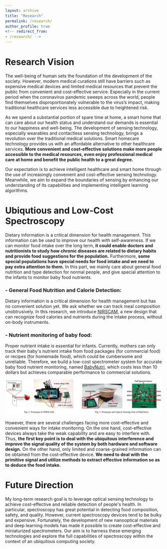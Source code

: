 ```yaml
---
layout: archive
title: "Research"
permalink: /research/
author_profile: true
<!-- redirect_from: 
- /research/ -->
---
```


# Research Vision
The well-being of human sets the foundation of the development of the society. However, modern medical curations still have barriers such as expensive medical devices and limited medical resources that prevent the public from convenient and cost-effective service. Especially in the current period when the coronavirus pandemic sweeps across the world, people find themselves disproportionately vulnerable to the virus’s impact, making traditional healthcare services less accessible due to heightened risk. 

As we spend a substantial portion of spare time at home, a smart home that can care about our health status and understand our demands is essential to our happiness and well-being. The development of sensing technology, especially wearables and contactless sensing technology, brings a revolution over the traditional medical solutions. Smart homecare technology provides us with an affordable alternative to other healthcare services. **More convenient and cost-effective solutions make more people accessible to the medical resources, even enjoy professional medical care at home and benefit the public health to a great degree.** 

Our expectation is to achieve intelligent healthcare and smart home through the use of increasingly convenient and cost-effective sensing technology. Meanwhile, we aim to expand the boundaries of sensing by enhancing our understanding of its capabilities and implementing intelligent learning algorithms.

# Ubiqutious and Low-Cost Spectroscopy
Dietary information is a critical dimension for health management. This information can be used to improve our health with self-awareness. If we can monitor food intake over the long term, **it could enable doctors and nutritionists to study how chronic diseases are related to dietary habits and provide food suggestions for the population.** Furthermore, **some special populations have special needs for food intake and we need to pay extra attention to them.** In this part, we mainly care about general food nutrition and type detection for normal people, and give special attention to the infants to monitor baby food nutrients.
### - General Food Nutrition and Calorie Detection:  
Dietary information is a critical dimension for health management but has no convenient solution yet. We ask whether we can track meal composition unobtrusively. In this research, we introduce [NIRSCAM](https://ieeexplore.ieee.org/document/9745595), a new design that can recognize food calories and nutrients during the intake process, without on-body instruments. 
### - Nutrient monitoring of baby food: 
Proper nutrient intake is essential for infants. Currently, mothers can only track their baby's nutrient intake from food packages (for commercial food) or recipes (for homemade food), which could be cumbersome and unreliable. Therefore, we build a low-cost spectrometer system for accurate baby food nutrient monitoring, named [BabyNutri](https://dl.acm.org/doi/10.1145/3580858), which costs less than 10 dollars but achieves comparable performance to commercial solutions. 


<center class='half'>
<img src="/images/light-works.svg"/>
</center>

However, there are several challenges facing more cost-effective and convenient ways for intake monitoring. On the one hand, cost-effective devices always take the weak capability and are easy to interfere with. Thus, **the first key point is to deal with the ubiquitous interference and improve the signal quality of the system by both hardware and software design.** On the other hand, only limited and coarse-grained information can be obtained from the cost-effective device. **We need to deal with the primitive signal and utilize methods to extract effective information so as to deduce the food intake.**  

# Future Direction
My long-term research goal is to leverage optical sensing technology to achieve cost-effective and reliable detection of people's health. In particular, spectroscopy has great potential in detecting food composition, safety, and quality. However, current spectroscopy devices tend to be bulky and expensive. Fortunately, the development of new nanooptical materials and deep learning models has made it possible to create cost-effective and miniaturized spectrometers. Our aim is to harness these emerging technologies and explore the full capabilities of spectroscopy within the context of an ubiquitous computing society.
